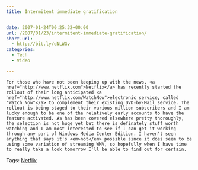 ```yaml
---
title: Intermitent immediate gratification


date: 2007-01-24T00:25:32+00:00
url: /2007/01/23/intermitent-immediate-gratification/
short-url:
  - http://bit.ly/dNLWGv
categories:
  - Tech
  - Video

---
```

<div class='microid-mailto+http:sha1:ddc4a44883cf17969efa9595f52c695a121ed67b'>
  
    For those who have not been keeping up with the news, <a href="http://www.netflix.com">Netflix</a> has recently started the rollout of their long anticipated <a href="http://www.netflix.com/WatchNow">electronic service, called "Watch Now"</a> to complement their existing DVD-by-Mail service. The rollout is being staged to their various million subscribers and I am lucky enough to be one of the relatively early accounts to have the feature activated. As has been covered elsewhere pretty thoroughly, the selection is not huge yet but there is definately stuff worth watching and I am most interested to see if I can get it working through any part of Windows Media Center Edition. I haven't seen anything that says it's <em>not</em> possible since it does seem to be using some variation of streaming WMV, so hopefully when I have time to really take a look tomorrow I'll be able to find out for certain.
  
</div>

<div class="st-post-tags">
  Tags: <a href="http://www.cavort.org/tag/netflix/" title="Netflix" rel="tag">Netflix</a><br />
</div>
